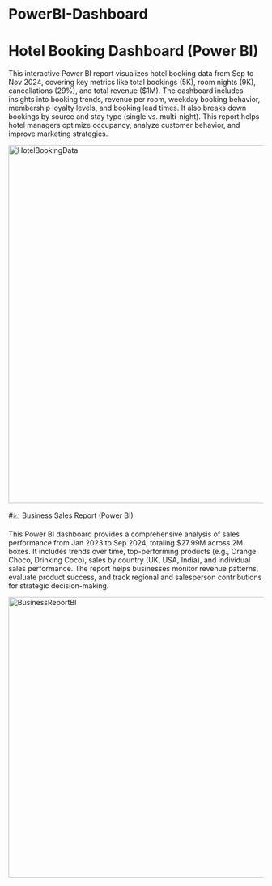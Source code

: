# PowerBI-Dashboard

# Hotel Booking Dashboard (Power BI)

This interactive Power BI report visualizes hotel booking data from Sep to Nov 2024, covering key metrics like total bookings (5K), room nights (9K), cancellations (29%), and total revenue ($1M). The dashboard includes insights into booking trends, revenue per room, weekday booking behavior, membership loyalty levels, and booking lead times. It also breaks down bookings by source and stay type (single vs. multi-night). This report helps hotel managers optimize occupancy, analyze customer behavior, and improve marketing strategies.

<img width="709" alt="HotelBookingData" src="https://github.com/user-attachments/assets/319fcf5e-d47f-40a9-a504-219b466c27c3" />

#📈 Business Sales Report (Power BI) 

This Power BI dashboard provides a comprehensive analysis of sales performance from Jan 2023 to Sep 2024, totaling $27.99M across 2M boxes. It includes trends over time, top-performing products (e.g., Orange Choco, Drinking Coco), sales by country (UK, USA, India), and individual sales performance. The report helps businesses monitor revenue patterns, evaluate product success, and track regional and salesperson contributions for strategic decision-making. 


<img width="555" alt="BusinessReportBI" src="https://github.com/user-attachments/assets/aa6f4b2c-ca0a-43d3-aac8-f785b639af3b" />
